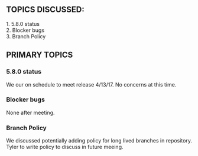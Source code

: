 ## TOPICS DISCUSSED: 

​1. 5.8.0 status  
2. Blocker bugs    
3. Branch Policy  

## PRIMARY TOPICS

### 5.8.0 status 
We our on schedule to meet release 4/13/17. No concerns at this time.

### Blocker bugs
None after meeting.

### Branch Policy
We discussed potentially adding policy for long lived branches in repository. Tyler to write policy to discuss in future meeing.